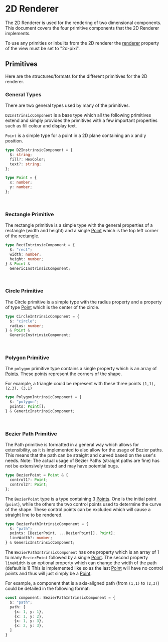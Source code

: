 # 2D Renderer

The 2D Renderer is used for the rendering of two dimensional components. This document covers the four primitive components that the 2D Renderer implements.

To use any primities or inbuilts from the 2D renderer the [renderer](./2D-renderer.md) property of the view must be set to "2d-pixi".

## Primitives

Here are the structures/formats for the different primitives for the 2D renderer.

### General Types

There are two general types used by many of the primitives.

`D2InstrinsicComponent` is a base type which all the following primitives extend and simply provides the primitives with a few important properties such as fill colour and display text.

`Point` is a simple type for a point in a 2D plane containing an x and y position.

```ts
type D2InstrinsicComponent = {
  $: string;
  fill?: HexColor;
  text?: string;
};

type Point = {
  x: number;
  y: number;
};
```

&nbsp;

### Rectangle Primitive

The rectangle primitive is a simple type with the general properties of a rectangle (width and height) and a single [Point](#general-types) which is the top left corner of the rectangle.

```ts
type RectIntrinsicComponent = {
  $: "rect";
  width: number;
  height: number;
} & Point &
  GenericInstrinsicComponent;
```

&nbsp;

### Circle Primitive

The Circle primitive is a simple type with the radius property and a property of type [Point](#general-types) which is the center of the circle.

```ts
type CircleIntrinsicComponent = {
  $: "circle";
  radius: number;
} & Point &
  GenericInstrinsicComponent;
```

&nbsp;

### Polygon Primitive

The `polygon` primitive type contains a single property which is an array of [Points](#general-types). These points represent the corners of the shape.

For example, a triangle could be represent with these three points `(1,1), (2,3), (3,1)`

```ts
type PolygonIntrinsicComponent = {
  $: "polygon";
  points: Point[];
} & GenericInstrinsicComponent;
```

&nbsp;

### Bezier Path Primitive

The Path primitive is formatted in a general way which allows for extensibility, as it is implemented to also allow for the usage of Bezier paths. This means that the path can be straight and curved based on the user's needs.
Note: The actual usage of Bezier Paths (straight paths are fine) has not be extensively tested and may have potential bugs.

```ts
type BezierPoint = Point & {
  control1?: Point;
  control2?: Point;
};
```

The `BezierPoint` type is a type containing 3 [Points](#general-types). One is the initial point (`point`), while the others the two control points used to determine the curve of the shape. These control points can be excluded which will cause a straight line to be rendered.

```ts
type BezierPathIntrinsicComponent = {
  $: "path";
  points: [BezierPoint, ...BezierPoint[], Point];
  lineWidth?: number;
} & GenericInstrinsicComponent;
```

The `BezierPathIntrinsicComponent` has one property which is an array of 1 to many `BezierPoint` followed by a single [Point](#general-types). The second property `lineWidth` is an optional property which can change the width of the path (default is 1) This is implemented like so as the last [Point](#general-types) will have no control points and thus will just simply be a [Point](#general-types).

For example, a component that is a axis-aligned path (from `(1,1)` to `(2,3)`) could be detailed in the following format:

```ts
const component: BezierPathIntrinsicComponent = {
  $: "path";
  path: [
    {x: 1, y: 1},
    {x: 1, y: 2},
    {x: 1, y: 3},
    {x: 2, y: 3},
  ]
}
```
